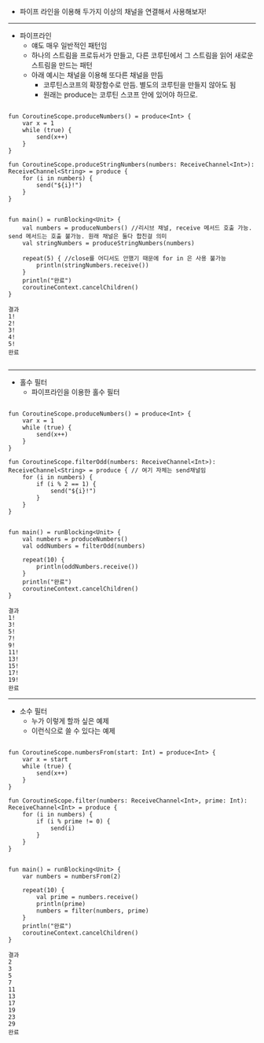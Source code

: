 - 파이프 라인을 이용해 두가지 이상의 채널을 연결해서 사용해보자!

---

- 파이프라인
	- 얘도 매우 일반적인 패턴임
	- 하나의 스트림을 프로듀서가 만들고, 다른 코루틴에서 그 스트림을 읽어 새로운 스트림을 만드는 패턴
	- 아래 예시는 채널을 이용해 또다른 채널을 만듬
		- 코루틴스코프의 확장함수로 만듬. 별도의 코루틴을 만들지 않아도 됨
		- 원래는 produce는 코루틴 스코프 안에 있어야 하므로.

```

fun CoroutineScope.produceNumbers() = produce<Int> {
    var x = 1
    while (true) {
        send(x++)
    }
}

fun CoroutineScope.produceStringNumbers(numbers: ReceiveChannel<Int>): ReceiveChannel<String> = produce {
    for (i in numbers) {
        send("${i}!")
    }
}


fun main() = runBlocking<Unit> {
    val numbers = produceNumbers() //리시브 채널, receive 메서드 호출 가능. send 메서드는 호출 불가능. 원래 채널은 둘다 합친걸 의미
    val stringNumbers = produceStringNumbers(numbers)

    repeat(5) { //close를 어디서도 안했기 때문에 for in 은 사용 불가능
        println(stringNumbers.receive())
    }
    println("완료")
    coroutineContext.cancelChildren()
}

결과
1!
2!
3!
4!
5!
완료


```

---

- 홀수 필터	
	- 파이프라인을 이용한 홀수 필터

```

fun CoroutineScope.produceNumbers() = produce<Int> {
    var x = 1
    while (true) {
        send(x++)
    }
}

fun CoroutineScope.filterOdd(numbers: ReceiveChannel<Int>): ReceiveChannel<String> = produce { // 여기 자체는 send채널임
    for (i in numbers) {
        if (i % 2 == 1) {
            send("${i}!")
        }
    }
}


fun main() = runBlocking<Unit> {
    val numbers = produceNumbers()
    val oddNumbers = filterOdd(numbers)

    repeat(10) {
        println(oddNumbers.receive())
    }
    println("완료")
    coroutineContext.cancelChildren()
}

결과
1!
3!
5!
7!
9!
11!
13!
15!
17!
19!
완료

```

---

- 소수 필터
	- 누가 이렇게 할까 싶은 예제
	- 이런식으로 쓸 수 있다는 예제

```

fun CoroutineScope.numbersFrom(start: Int) = produce<Int> {
    var x = start
    while (true) {
        send(x++)
    }
}

fun CoroutineScope.filter(numbers: ReceiveChannel<Int>, prime: Int): ReceiveChannel<Int> = produce {
    for (i in numbers) {
        if (i % prime != 0) {
            send(i)
        }
    }
}


fun main() = runBlocking<Unit> {
    var numbers = numbersFrom(2)

    repeat(10) {
        val prime = numbers.receive()
        println(prime)
        numbers = filter(numbers, prime)
    }
    println("완료")
    coroutineContext.cancelChildren()
}

결과
2
3
5
7
11
13
17
19
23
29
완료

```

